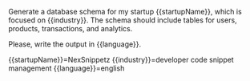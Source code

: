 Generate a database schema for my startup {{startupName}}, which is focused on {{industry}}. The schema should include tables for users, products, transactions, and analytics.

Please, write the output in {{language}}.

{{startupName}}=NexSnippetz
{{industry}}=developer code snippet management
{{language}}=english
